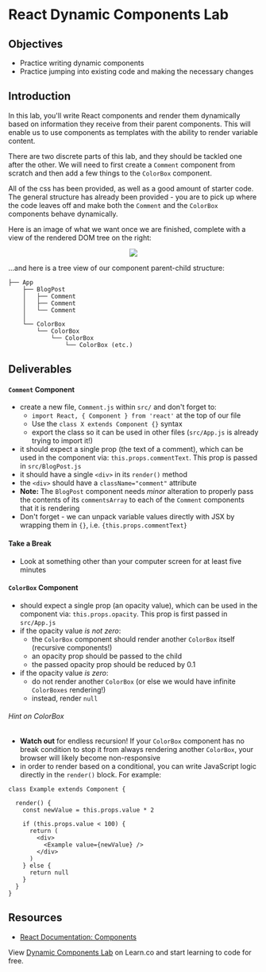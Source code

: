 # React Dynamic Components Lab

## Objectives
  - Practice writing dynamic components
  - Practice jumping into existing code and making the necessary changes

## Introduction

In this lab, you'll write React components and render them dynamically based on
information they receive from their parent components. This will enable us to use
components as templates with the ability to render variable content.
  
There are two discrete parts of this lab, and they should be tackled one after
the other. We will need to first create a `Comment` component from scratch and
then add a few things to the `ColorBox` component. 

All of the css has been provided, as well as a good amount of starter code. The
general structure has already been provided - you are to pick up where the code
leaves off and make both the `Comment` and the `ColorBox` components behave
dynamically.

Here is an image of what we want once we are finished, complete with a view of
the rendered DOM tree on the right:

<p align="center">
  <img src="https://curriculum-content.s3.amazonaws.com/react/react-dynamic-components-lab-completed-example.png" />
</p>

...and here is a tree view of our component parent-child structure:

```
├── App
    ├── BlogPost
    │   ├── Comment
    │   ├── Comment
    │   └── Comment
    │
    └── ColorBox
        └── ColorBox
            └── ColorBox
                └── ColorBox (etc.)
```

## Deliverables
  
#### `Comment` Component
  - create a new file, `Comment.js` within `src/` and don't forget to:
    - `import React, { Component } from 'react'` at the top of our file
    - Use the `class X extends Component {}` syntax
    - export the class so it can be used in other files (`src/App.js` is already trying to import it!)
  - it should expect a single prop (the text of a comment), which can be used in the component via: `this.props.commentText`. This prop is passed in `src/BlogPost.js`
  - it should have a single `<div>` in its `render()` method
  - the `<div>` should have a `className="comment"` attribute
  - **Note:** The `BlogPost` component needs _minor_ alteration to properly pass the contents of its `commentsArray` to each of the `Comment` components that it is rendering
  - Don't forget - we can unpack variable values directly with JSX by wrapping them in `{}`, i.e. `{this.props.commentText}`
  
  
#### Take a Break
  - Look at something other than your computer screen for at least five minutes
  
  
#### `ColorBox` Component
  - should expect a single prop (an opacity value), which can be used in the component via: `this.props.opacity`. This prop is first passed in `src/App.js`
  - if the opacity value _is not zero_: 
    - the `ColorBox` component should render another `ColorBox` itself (recursive components!) 
    - an opacity prop should be passed to the child
    - the passed opacity prop should be reduced by 0.1
  - if the opacity value _is zero_:
    - do not render another `ColorBox` (or else we would have infinite `ColorBoxes` rendering!)
    - instead, render `null`

###### Hint on ColorBox
  - **Watch out** for endless recursion! If your `ColorBox` component has no break condition to stop it from always rendering another `ColorBox`, your browser will likely become non-responsive
  - in order to render based on a conditional, you can write JavaScript logic directly in the `render()` block. For example:
  
```
class Example extends Component {

  render() {
    const newValue = this.props.value * 2
    
    if (this.props.value < 100) {
      return (
        <div>
          <Example value={newValue} />
        </div>
      )
    } else {
      return null
    }
  }
}
```


## Resources

- [React Documentation: Components](https://reactjs.org/docs/react-component.html)

<p class='util--hide'>View <a href='https://learn.co/lessons/react-dynamic-components-lab'>Dynamic Components Lab</a> on Learn.co and start learning to code for free.</p>
